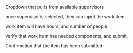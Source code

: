Dropdown that pulls from available supervisors

once supervisor is selected, they can input the work item

work item will have hours, and number of people

verify that work item has needed components, and submit.

Confirmation that the item has been submitted